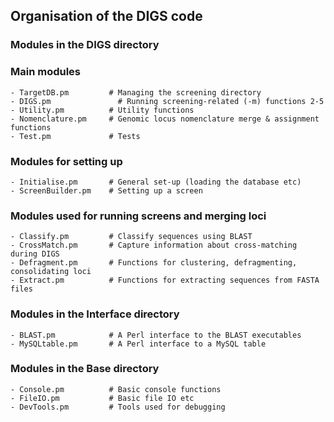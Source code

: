 **Organisation of the DIGS code**
------------------------------------------------------------------------------------

### **Modules in the DIGS directory**

### **Main modules**

```
- TargetDB.pm         # Managing the screening directory
- DIGS.pm	            # Running screening-related (-m) functions 2-5 
- Utility.pm          # Utility functions
- Nomenclature.pm     # Genomic locus nomenclature merge & assignment functions 
- Test.pm             # Tests
```

### **Modules for setting up**

```
- Initialise.pm       # General set-up (loading the database etc)
- ScreenBuilder.pm    # Setting up a screen
```

### **Modules used for running screens and merging loci**

```
- Classify.pm         # Classify sequences using BLAST
- CrossMatch.pm       # Capture information about cross-matching during DIGS
- Defragment.pm       # Functions for clustering, defragmenting, consolidating loci
- Extract.pm          # Functions for extracting sequences from FASTA files 
```

### **Modules in the Interface directory**

```
- BLAST.pm            # A Perl interface to the BLAST executables
- MySQLtable.pm       # A Perl interface to a MySQL table
```

### **Modules in the Base directory**

```
- Console.pm          # Basic console functions
- FileIO.pm           # Basic file IO etc 
- DevTools.pm         # Tools used for debugging
```
